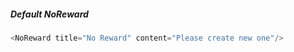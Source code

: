 ##### Default NoReward

```js { "props": { "className": "checks" } }
<NoReward title="No Reward" content="Please create new one"/>
```
